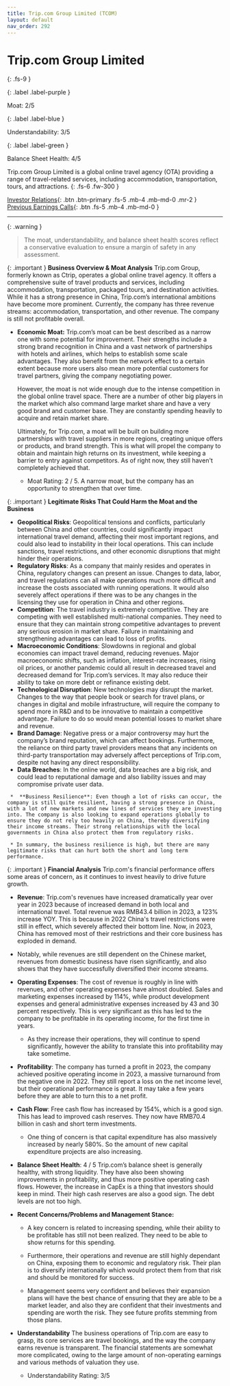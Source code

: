 ```yaml
---
title: Trip.com Group Limited (TCOM)
layout: default
nav_order: 292
---
```


# Trip.com Group Limited
{: .fs-9 }

{: .label .label-purple }

Moat: 2/5

{: .label .label-blue }

Understandability: 3/5

{: .label .label-green }

Balance Sheet Health: 4/5

Trip.com Group Limited is a global online travel agency (OTA) providing a range of travel-related services, including accommodation, transportation, tours, and attractions.
{: .fs-6 .fw-300 }

[Investor Relations](https://www.google.com/search?q=TCOM+investor+relations){: .btn .btn-primary .fs-5 .mb-4 .mb-md-0 .mr-2 }
[Previous Earnings Calls](https://discountingcashflows.com/company/TCOM/transcripts/){: .btn .fs-5 .mb-4 .mb-md-0 }

---

{: .warning }
>The moat, understandability, and balance sheet health scores reflect a conservative evaluation to ensure a margin of safety in any assessment.



{: .important }
**Business Overview & Moat Analysis**
Trip.com Group, formerly known as Ctrip, operates a global online travel agency. It offers a comprehensive suite of travel products and services, including accommodation, transportation, packaged tours, and destination activities. While it has a strong presence in China, Trip.com’s international ambitions have become more prominent. Currently, the company has three revenue streams: accommodation, transportation, and other revenue. The company is still not profitable overall.

*   **Economic Moat:** Trip.com’s moat can be best described as a narrow one with some potential for improvement. Their strengths include a strong brand recognition in China and a vast network of partnerships with hotels and airlines, which helps to establish some scale advantages. They also benefit from the network effect to a certain extent because more users also mean more potential customers for travel partners, giving the company negotiating power.

    However, the moat is not wide enough due to the intense competition in the global online travel space. There are a number of other big players in the market which also command large market share and have a very good brand and customer base. They are constantly spending heavily to acquire and retain market share.

    Ultimately, for Trip.com, a moat will be built on building more partnerships with travel suppliers in more regions, creating unique offers or products, and brand strength. This is what will propel the company to obtain and maintain high returns on its investment, while keeping a barrier to entry against competitors. As of right now, they still haven't completely achieved that.
    
    *   Moat Rating: 2 / 5. A narrow moat, but the company has an opportunity to strengthen that over time.

{: .important }
**Legitimate Risks That Could Harm the Moat and the Business**

   * **Geopolitical Risks**: Geopolitical tensions and conflicts, particularly between China and other countries, could significantly impact international travel demand, affecting their most important regions, and could also lead to instability in their local operations. This can include sanctions, travel restrictions, and other economic disruptions that might hinder their operations.
   * **Regulatory Risks**: As a company that mainly resides and operates in China, regulatory changes can present an issue. Changes to data, labor, and travel regulations can all make operations much more difficult and increase the costs associated with running operations. It would also severely affect operations if there was to be any changes in the licensing they use for operation in China and other regions.
   * **Competition**: The travel industry is extremely competitive. They are competing with well established multi-national companies. They need to ensure that they can maintain strong competitive advantages to prevent any serious erosion in market share. Failure in maintaining and strengthening advantages can lead to loss of profits.
   * **Macroeconomic Conditions**: Slowdowns in regional and global economies can impact travel demand, reducing revenues. Major macroeconomic shifts, such as inflation, interest-rate increases, rising oil prices, or another pandemic could all result in decreased travel and decreased demand for Trip.com’s services. It may also reduce their ability to take on more debt or refinance existing debt.
   * **Technological Disruption**: New technologies may disrupt the market. Changes to the way that people book or search for travel plans, or changes in digital and mobile infrastructure, will require the company to spend more in R&D and to be innovative to maintain a competitive advantage. Failure to do so would mean potential losses to market share and revenue.
   * **Brand Damage**: Negative press or a major controversy may hurt the company’s brand reputation, which can affect bookings. Furthermore, the reliance on third party travel providers means that any incidents on third-party transportation may adversely affect perceptions of Trip.com, despite not having any direct responsibility.
  *   **Data Breaches**: In the online world, data breaches are a big risk, and could lead to reputational damage and also liability issues and may compromise private user data.

     *  **Business Resilience**: Even though a lot of risks can occur, the company is still quite resilient, having a strong presence in China, with a lot of new markets and new lines of services they are investing into. The company is also looking to expand operations globally to ensure they do not rely too heavily on China, thereby diversifying their income streams. Their strong relationships with the local governments in China also protect them from regulatory risks.
      
     * In summary, the business resilience is high, but there are many legitimate risks that can hurt both the short and long term performance.

{: .important }
**Financial Analysis**
Trip.com's financial performance offers some areas of concern, as it continues to invest heavily to drive future growth.

*   **Revenue**: Trip.com's revenues have increased dramatically year over year in 2023 because of increased demand in both local and international travel. Total revenue was RMB43.4 billion in 2023, a 123% increase YOY. This is because in 2022 China's travel restrictions were still in effect, which severely affected their bottom line. Now, in 2023, China has removed most of their restrictions and their core business has exploded in demand.
  *   Notably, while revenues are still dependent on the Chinese market, revenues from domestic business have risen significantly, and also shows that they have successfully diversified their income streams.

*   **Operating Expenses**: The cost of revenue is roughly in line with revenues, and other operating expenses have almost doubled. Sales and marketing expenses increased by 114%, while product development expenses and general administrative expenses increased by 43 and 30 percent respectively. This is very significant as this has led to the company to be profitable in its operating income, for the first time in years.
    * As they increase their operations, they will continue to spend significantly, however the ability to translate this into profitability may take sometime.

*   **Profitability**: The company has turned a profit in 2023, the company achieved positive operating income in 2023, a massive turnaround from the negative one in 2022. They still report a loss on the net income level, but their operational performance is great. It may take a few years before they are able to turn this to a net profit. 

*   **Cash Flow**: Free cash flow has increased by 154%, which is a good sign. This has lead to improved cash reserves. They now have RMB70.4 billion in cash and short term investments.
    *   One thing of concern is that capital expenditure has also massively increased by nearly 580%. So the amount of new capital expenditure projects are also increasing. 

  *   **Balance Sheet Health**: 4 / 5
    Trip.com’s balance sheet is generally healthy, with strong liquidity. They have also been showing improvements in profitability, and thus more positive operating cash flows. However, the increase in CapEx is a thing that investors should keep in mind. Their high cash reserves are also a good sign. The debt levels are not too high.
     
*  **Recent Concerns/Problems and Management Stance:**
   
   * A key concern is related to increasing spending, while their ability to be profitable has still not been realized. They need to be able to show returns for this spending.
    *   Furthermore, their operations and revenue are still highly dependant on China, exposing them to economic and regulatory risk. Their plan is to diversify internationally which would protect them from that risk and should be monitored for success.

     *   Management seems very confident and believes their expansion plans will have the best chance of ensuring that they are able to be a market leader, and also they are confident that their investments and spending are worth the risk. They see future profits stemming from those plans.

* **Understandability**
The business operations of Trip.com are easy to grasp, its core services are travel bookings, and the way the company earns revenue is transparent. The financial statements are somewhat more complicated, owing to the large amount of non-operating earnings and various methods of valuation they use.
    * Understandability Rating: 3/5

   

